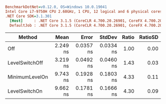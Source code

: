 ``` ini

BenchmarkDotNet=v0.12.0, OS=Windows 10.0.19041
Intel Core i7-9750H CPU 2.60GHz, 1 CPU, 12 logical and 6 physical cores
.NET Core SDK=3.1.301
  [Host]     : .NET Core 3.1.5 (CoreCLR 4.700.20.26901, CoreFX 4.700.20.27001), X64 RyuJIT
  DefaultJob : .NET Core 3.1.5 (CoreCLR 4.700.20.26901, CoreFX 4.700.20.27001), X64 RyuJIT


```
|         Method |     Mean |     Error |    StdDev | Ratio | RatioSD |
|--------------- |---------:|----------:|----------:|------:|--------:|
|            Off | 2.249 ns | 0.0357 ns | 0.0334 ns |  1.00 |    0.00 |
| LevelSwitchOff | 3.219 ns | 0.0492 ns | 0.0460 ns |  1.43 |    0.03 |
| MinimumLevelOn | 9.743 ns | 0.1928 ns | 0.1803 ns |  4.33 |    0.11 |
|  LevelSwitchOn | 9.662 ns | 0.1781 ns | 0.1666 ns |  4.30 |    0.09 |

